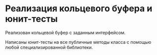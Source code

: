 # Реализация кольцевого буфера и юнит-тесты

Реализован кольцевой буфер с заданным интерфейсом.

Написаны юнит-тесты на все публичные методы класса с помощью любой специализированной библиотеки.
